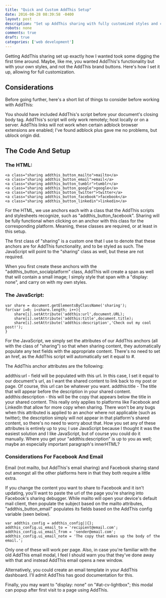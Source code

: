 ```yaml
---
title: "Quick and Custom AddThis Setup"
date: 2016-08-28 08:39:58 -0400
layout: post
description: "Set up AddThis sharing with fully customized styles and capabilities to match your website's design and content needs."
robots: none
comments: true
draft: true
categories: ['web development']
---
```


Getting AddThis sharing set up exactly how I wanted took some digging the first time around. Maybe, like me, you wanted AddThis's functionality but with your own styles, and not the AddThis brand buttons. Here's how I set it up, allowing for full customization.

<!--more-->

## Considerations

Before going further, here's a short list of things to consider before working with AddThis:

You should have included AddThis's script before your document's closing body tag.
AddThis's script will only work remotely; host locally or on a server.
AddThis links will not work when certain adblock browser extensions are enabled; I've found adblock plus gave me no problems, but ublock origin did.


## The Code And Setup

### The HTML:

```
<a class="sharing addthis_button_mailto">mailto</a>
<a class="sharing addthis_button_email">email</a>
<a class="sharing addthis_button_tumblr">tumblr</a>
<a class="sharing addthis_button_google">google</a>
<a class="sharing addthis_button_twitter">twitter</a>
<a class="sharing addthis_button_facebook">facebook</a>
<a class="sharing addthis_button_linkedin">linkedin</a>
```

For the HTML, we use anchors each with a class that the AddThis scripts and stylesheets recognize, such as "addthis_button_facebook". Sharing will be fully functional when clicking on an anchor with this class for the corresponding platform. Meaning, these classes are required, or at least in this setup.

The first class of "sharing" is a custom one that I use to denote that these anchors are for AddThis functionality, and to be styled as such. The JavaScript will point to the "sharing" class as well, but these are not required.

When you first create these anchors with the "addthis_button_socialplatform" class, AddThis will create a span as well that will contain a small image; I simply style that span with a "display: none", and carry on with my own styles.

### The JavaScript:

```
var share = document.getElementsByClassName('sharing');
for(var i=0; i<share.length; i++){
    share[i].setAttribute('addthis:url',document.URL);
    share[i].setAttribute('addthis:title',document.title);
    share[i].setAttribute('addthis:description','Check out my cool post!');
}
```

For the JavaScript, we simply set the attributes of our AddThis anchors (all with the class of "sharing") so that when sharing content, they automatically populate any text fields with the appropriate content. There's no need to set an href, as the AddThis script will automatically set it equal to #.

The AddThis anchor attributes are the following:

addthis:url - field will be populated with this url. In this case, I set it equal to our document's url, as I want the shared content to link back to my post or page. Of course, this url can be whatever you want.
addthis:title - The title that will appear before the description in your shared content.
addthis:description - this will be the copy that appears below the title in your shared content. This really only applies to platforms like Facebook and LinkedIn that allow for more copy when sharing. There won't be any bugs when this attributed is applied to an anchor where not applicable (such as twitter); the description simply will not appear in that platform's shared content, so there's no need to worry about that.
How you set any of these attributes is entirely up to you; I use JavaScript because I thought it was the easiest solution and I like JavaScript, but of course you could do it manually. Where you get your "addthis:description" is up to you as well; maybe an especially important paragraph's innerHTML?



### Considerations For Facebook And Email

Email (not mailto, but AddThis's email sharing) and Facebook sharing stand out amongst all the other platforms here in that they both require a little extra.

If you change the content you want to share to Facebook and it isn't updating, you'll want to paste the url of the page you're sharing into Facebook's sharing debugger.
While mailto will open your device's default mail client, then populate the subject based on the mailto attributes, "addthis_button_email" populates its fields based on the AddThis config variable (seen below).

```
var addthis_config = addthis_config||{};
addthis_config.ui_email_to = 'recipient@email.com';
addthis_config.ui_email_from = 'sender@email.com';
addthis_config.ui_email_note = 'The copy that makes up the body of the email.';
```

Only one of these will work per page. Also, in case you're familiar with the old AddThis email modal, I feel I should warn you that they've done away with that and instead AddThis email opens a new window.

Alternatively, you could create an email template in your AddThis dashboard. I'll admit AddThis has good documentation for this.

Finally, you may want to "display: none" on "#at-cv-lightbox"; this modal can popup after first visit to a page using AddThis.
